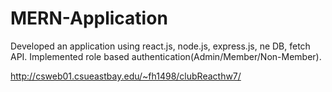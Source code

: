 # MERN-Application

Developed an application using react.js, node.js, express.js, ne DB, fetch API.
Implemented role based authentication(Admin/Member/Non-Member).

http://csweb01.csueastbay.edu/~fh1498/clubReacthw7/

